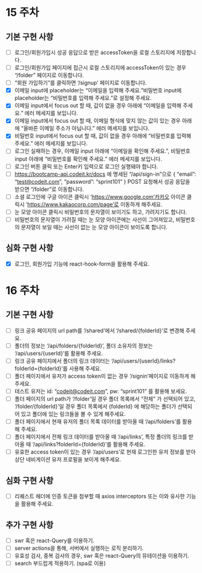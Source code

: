 # 15 주차 
## 기본 구현 사항
- [ ] 로그인/회원가입시 성공 응답으로 받은 accessToken을 로컬 스토리지에 저장합니다.
- [ ] 로그인/회원가입 페이지에 접근시 로컬 스토리지에 accessToken이 있는 경우 “/folder” 페이지로 이동합니다.
- [ ] “회원 가입하기”를 클릭하면 ‘/signup’ 페이지로 이동합니다.
- [x] 이메일 input에 placeholder는 “이메일을 입력해 주세요.”비밀번호 input에 placeholder는 “비밀번호를 입력해 주세요.”로 설정해 주세요.
- [x] 이메일 input에서 focus out 할 때, 값이 없을 경우 아래에 “이메일을 입력해 주세요.” 에러 메세지를 보입니다.
- [x] 이메일 input에서 focus out 할 때, 이메일 형식에 맞지 않는 값이 있는 경우 아래에 “올바른 이메일 주소가 아닙니다.” 에러 메세지를 보입니다.
- [x] 비밀번호 input에서 focus out 할 때, 값이 없을 경우 아래에 “비밀번호를 입력해 주세요.” 에러 메세지를 보입니다.
- [ ] 로그인 실패하는 경우, 이메일 input 아래에 “이메일을 확인해 주세요.”, 비밀번호 input 아래에 “비밀번호를 확인해 주세요.” 에러 메세지를 보입니다.
- [ ] 로그인 버튼 클릭 또는 Enter키 입력으로 로그인 실행돼야 합니다.
- [ ] https://bootcamp-api.codeit.kr/docs 에 명세된 “/api/sign-in”으로 { “email”: “test@codeit.com”, “password”: “sprint101” } POST 요청해서 성공 응답을 받으면 “/folder”로 이동합니다.
- [ ] 소셜 로그인에 구글 아이콘 클릭시 ‘https://www.google.com’카카오 아이콘 클릭시 ‘https://www.kakaocorp.com/page’로 이동하게 해주세요.
- [ ] 눈 모양 아이콘 클릭시 비밀번호의 문자열이 보이기도 하고, 가려지기도 합니다.
- [ ] 비밀번호의 문자열이 가려질 때는 눈 모양 아이콘에는 사선이 그어져있고, 비밀번호의 문자열이 보일 때는 사선이 없는 눈 모양 아이콘이 보이도록 합니다.

## 심화 구현 사항
- [x] 로그인, 회원가입 기능에 react-hook-form을 활용해 주세요.

# 16 주차
## 기본 구현 사항
- [ ] 링크 공유 페이지의 url path를 ‘/shared’에서 ‘/shared/{folderId}’로 변경해 주세요.
- [ ] 폴더의 정보는 ‘/api/folders/{folderId}’, 폴더 소유자의 정보는 ‘/api/users/{userId}’를 활용해 주세요.
- [ ] 링크 공유 페이지에서 폴더의 링크 데이터는 ‘/api/users/{userId}/links?folderId={folderId}’를 사용해 주세요.
- [ ] 폴더 페이지에서 유저가 access token이 없는 경우 ‘/signin’페이지로 이동하게 해주세요.
- [ ] 테스트 유저는 id: “codeit@codeit.com”, pw: “sprint101” 를 활용해 보세요.
- [ ] 폴더 페이지의 url path가 ‘/folder’일 경우 폴더 목록에서 “전체” 가 선택되어 있고, ‘/folder/{folderId}’일 경우 폴더 목록에서 {folderId} 에 해당하는 폴더가 선택되어 있고 폴더에 있는 링크들을 볼 수 있게 해주세요.
- [ ] 폴더 페이지에서 현재 유저의 폴더 목록 데이터를 받아올 때 ‘/api/folders’를 활용해 주세요.
- [ ] 폴더 페이지에서 전체 링크 데이터를 받아올 때 ‘/api/links’, 특정 폴더의 링크를 받아올 때 ‘/api/links?folderId={folderId}’를 활용해 주세요.
- [ ] 유효한 access token이 있는 경우 ‘/api/users’로 현재 로그인한 유저 정보를 받아 상단 네비게이션 유저 프로필을 보이게 해주세요.

## 심화 구현 사항
- [ ] 리퀘스트 헤더에 인증 토큰을 첨부할 때 axios interceptors 또는 이와 유사한 기능을 활용해 주세요.

## 추가 구현 사항
- [ ] swr 혹은 react-Query를 이용하기.
- [ ] server actions을 통해, 서버에서 실행하는 로직 분리하기.
- [ ] 유효성 검사, 중복 검사의 경우, swr 혹은 react-Query의 뮤테이션을 이용하기.
- [ ] search 부드럽게 적용하기. (spa로 이용)